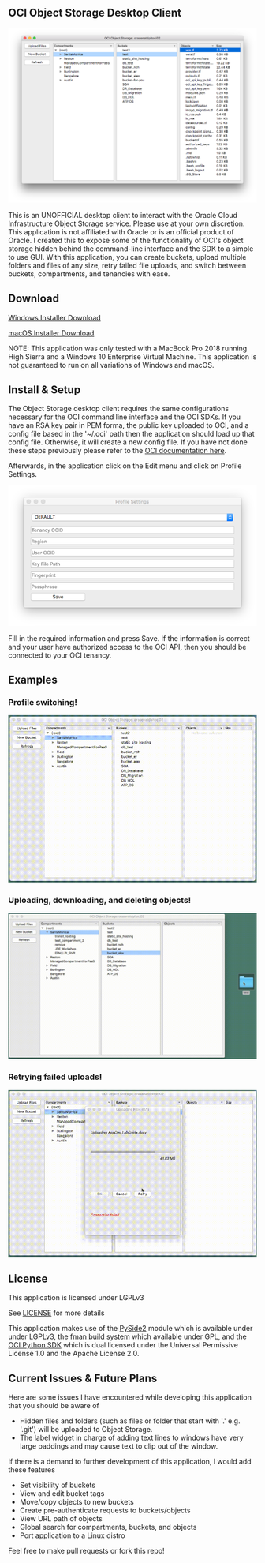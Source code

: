 ## OCI Object Storage Desktop Client

![OCI Object Storage Screenshot](/img/example.png?raw=true)

This is an UNOFFICIAL desktop client to interact with the Oracle Cloud Infrastructure Object Storage service. Please use at your own discretion. This application is not affiliated with Oracle or is an official product of Oracle. I created this to expose some of the functionality of OCI's object storage hidden behind the command-line interface and the SDK to a simple to use GUI. With this application, you can create buckets, upload multiple folders and files of any size, retry failed file uploads, and switch between buckets, compartments, and tenancies with ease.

## Download

[Windows Installer Download](https://objectstorage.us-ashburn-1.oraclecloud.com/n/orasenatdpltoci02/b/object-storage-desktop/o/OCI%20Object%20Storage.dmg)

[macOS Installer Download](https://objectstorage.us-ashburn-1.oraclecloud.com/n/orasenatdpltoci02/b/object-storage-desktop/o/OCI%20Object%20StorageSetup.exe)

NOTE: This application was only tested with a MacBook Pro 2018 running High Sierra and a Windows 10 Enterprise Virtual Machine. This application is not guaranteed to run on all variations of Windows and macOS.

## Install & Setup

The Object Storage desktop client requires the same configurations necessary for the OCI command line interface and the OCI SDKs. If you have an RSA key pair in PEM forma, the public key uploaded to OCI, and a config file based in the '~/.oci' path then the application should load up that config file. Otherwise, it will create a new config file. If you have not done these steps previously please refer to the [OCI documentation here](https://docs.cloud.oracle.com/iaas/Content/API/Concepts/apisigningkey.htm).

Afterwards, in the application click on the Edit menu and click on Profile Settings.

![Profile settings image](/img/profile_settings.png)

Fill in the required information and press Save. If the information is correct and your user have authorized access to the OCI API, then you should be connected to your OCI tenancy.

## Examples

### Profile switching!

![Profile switching](/img/switch_profiles.gif?raw=true)

### Uploading, downloading, and deleting objects!

![Uploading, downloading, and deleting objects](/img/upload_download_delete.gif?raw=true)

### Retrying failed uploads!

![Retrying failed uploads](/img/retry.gif?raw=true)

## License

This application is licensed under LGPLv3

See [LICENSE](https://github.com/rosalexander/oci-object-storage-desktop/blob/master/LICENSE) for more details

This application makes use of the [PySide2](https://wiki.qt.io/Qt_for_Python) module which is available under under LGPLv3, the [fman build system](https://github.com/mherrmann/fbs) which available under GPL, and the [OCI Python SDK](https://github.com/oracle/oci-python-sdk) which is dual licensed under the Universal Permissive License 1.0 and the Apache License 2.0.

## Current Issues & Future Plans

Here are some issues I have encountered while developing this application that you should be aware of
* Hidden files and folders (such as files or folder that start with '.' e.g. '.git') will be uploaded to Object Storage. 
* The label widget in charge of adding text lines to windows have very large paddings and may cause text to clip out of the window.

If there is a demand to further development of this application, I would add these features
* Set visibility of buckets
* View and edit bucket tags
* Move/copy objects to new buckets
* Create pre-authenticate requests to buckets/objects
* View URL path of objects
* Global search for compartments, buckets, and objects
* Port application to a Linux distro

Feel free to make pull requests or fork this repo!
